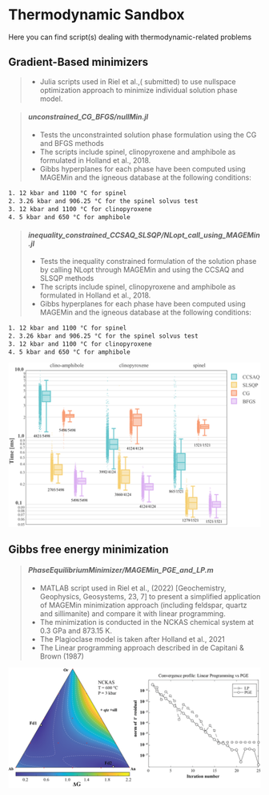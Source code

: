 
# Thermodynamic Sandbox

Here you can find script(s) dealing with thermodynamic-related problems

## Gradient-Based minimizers

> - Julia scripts used in Riel et al.,( submitted) to use nullspace optimization approach to minimize individual solution phase model.

> #### *unconstrained_CG_BFGS/nullMin.jl*
> 
> - Tests the unconstrainted solution phase formulation using the CG and BFGS methods
> - The scripts include spinel, clinopyroxene and amphibole as formulated in Holland et al., 2018.
> - Gibbs hyperplanes for each phase have been computed using MAGEMin and the igneous database at the following conditions:

    1. 12 kbar and 1100 °C for spinel
    2. 3.26 kbar and 906.25 °C for the spinel solvus test
    3. 12 kbar and 1100 °C for clinopyroxene
    4. 5 kbar and 650 °C for amphibole

> #### *inequality_constrained_CCSAQ_SLSQP/NLopt_call_using_MAGEMin.jl*
>
> - Tests the inequality constrained formulation of the solution phase by calling NLopt through MAGEMin and using the CCSAQ and SLSQP methods
> - The scripts include spinel, clinopyroxene and amphibole as formulated in Holland et al., 2018.
> - Gibbs hyperplanes for each phase have been computed using MAGEMin and the igneous database at the following conditions:

    1. 12 kbar and 1100 °C for spinel
    2. 3.26 kbar and 906.25 °C for the spinel solvus test
    3. 12 kbar and 1100 °C for clinopyroxene
    4. 5 kbar and 650 °C for amphibole

<img src="./pics/Figure_2_comparison.png" alt="drawing" width="640" alt="centered image"/>



## Gibbs free energy minimization

> #### *PhaseEquilibriumMinimizer/MAGEMin_PGE_and_LP.m*
>
> - MATLAB script used in Riel et al., (2022) [Geochemistry, Geophysics, Geosystems, 23, 7] to present a simplified application of MAGEMin minimization approach (including feldspar, quartz and sillimanite) and compare it with linear programming. 
> - The minimization is conducted in the NCKAS chemical system at 0.3 GPa and 873.15 K.
> - The Plagioclase model is taken after Holland et al., 2021
> - The Linear programming approach described in de Capitani & Brown (1987)

<img src="./pics/Figure_LP_vs_PGE.png" alt="drawing" width="640" alt="centered image"/>

